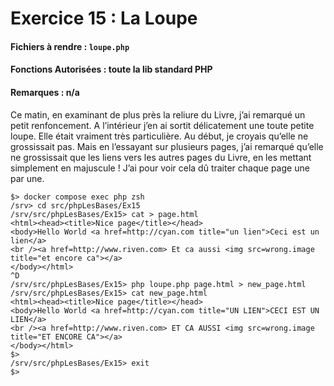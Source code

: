 # Exercice 15 : La Loupe
#### Fichiers à rendre : `loupe.php`
#### Fonctions Autorisées : toute la lib standard PHP
#### Remarques : n/a

Ce matin, en examinant de plus près la reliure du Livre, j’ai remarqué un petit renfoncement. A l’intérieur j’en ai sortit délicatement une toute petite loupe. Elle était vraiment très particulière. Au début, je croyais qu’elle ne grossissait pas. Mais en l’essayant sur plusieurs pages, j’ai remarqué qu’elle ne grossissait que les liens vers les autres pages du Livre, en les mettant simplement en majuscule ! J’ai pour voir cela dû traiter chaque page une par une.

```shell
$> docker compose exec php zsh
/srv> cd src/phpLesBases/Ex15
/srv/src/phpLesBases/Ex15> cat > page.html
<html><head><title>Nice page</title></head>
<body>Hello World <a href=http://cyan.com title="un lien">Ceci est un lien</a>
<br /><a href=http://www.riven.com> Et ca aussi <img src=wrong.image title="et encore ca"></a>
</body></html>
^D
/srv/src/phpLesBases/Ex15> php loupe.php page.html > new_page.html
/srv/src/phpLesBases/Ex15> cat new_page.html
<html><head><title>Nice page</title></head>
<body>Hello World <a href=http://cyan.com title="UN LIEN">CECI EST UN LIEN</a>
<br /><a href=http://www.riven.com> ET CA AUSSI <img src=wrong.image title="ET ENCORE CA"></a>
</body></html>
$>
/srv/src/phpLesBases/Ex15> exit
$>
```